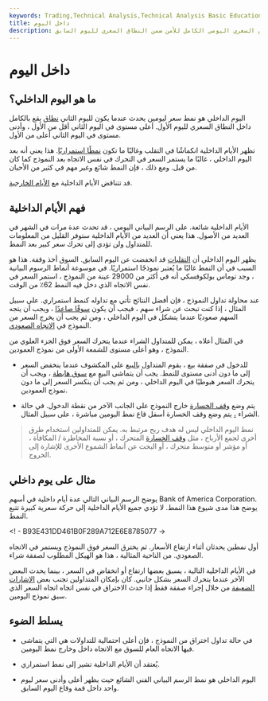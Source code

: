 ```yaml
---
keywords: Trading,Technical Analysis,Technical Analysis Basic Education
title: داخل اليوم
description: اليوم الداخلي هو تشكيل الرسم البياني الذي يحدث عندما يقع النطاق السعري اليومي الكامل للأمن ضمن النطاق السعري لليوم السابق.
---
```


# داخل اليوم
## ما هو اليوم الداخلي؟

اليوم الداخلي هو نمط سعر ليومين يحدث عندما يكون لليوم الثاني [نطاق](/range) يقع بالكامل داخل النطاق السعري لليوم الأول. أعلى مستوى في اليوم الثاني أقل من الأول ، وأدنى مستوى في اليوم الثاني أعلى من الأول.

تظهر الأيام الداخلية انكماشًا في التقلب وغالبًا ما تكون [نمطًا استمراريًا](/continuationpattern). هذا يعني أنه بعد اليوم الداخلي ، غالبًا ما يستمر السعر في التحرك في نفس الاتجاه بعد النموذج كما كان من قبل. ومع ذلك ، فإن النمط شائع وغير مهم في كثير من الأحيان.

قد تتناقض الأيام الداخلية مع [الأيام الخارجية](/outside-days).

## فهم الأيام الداخلية

الأيام الداخلية شائعة. على الرسم البياني اليومي ، قد تحدث عدة مرات في الشهر في العديد من الأصول. هذا يعني أن العديد من الأيام الداخلية ستوفر القليل من المعلومات للمتداول ولن تؤدي إلى تحرك سعر كبير بعد النمط.

يظهر اليوم الداخلي أن [التقلبات](/volatility) قد انخفضت عن اليوم السابق. السوق أخذ وقفة. هذا هو السبب في أن النمط غالبًا ما يُعتبر نموذجًا استمراريًا. في موسوعة أنماط الرسوم البيانية ، وجد توماس بولكوفسكي أنه في أكثر من 29000 عينة من النموذج ، استمر السعر في نفس الاتجاه الذي دخل فيه النمط 62٪ من الوقت.

عند محاولة تداول النموذج ، فإن أفضل النتائج تأتي مع تداوله كنمط استمراري. على سبيل المثال ، إذا كنت تبحث عن شراء سهم ، فيجب أن يكون [سوقًا صاعدًا](/bullmarket) ، ويجب أن يتجه السهم صعوديًا عندما يتشكل في اليوم الداخلي ، ومن ثم يجب أن يخرج السعر من النموذج في [الاتجاه الصعودي](/upside).

في المثال أعلاه ، يمكن للمتداول الشراء عندما يتحرك السعر فوق الجزء العلوي من النموذج ، وهو أعلى مستوى للشمعة الأولى من نموذج العمودين.

- للدخول في صفقة بيع ، يقوم المتداول [بالبيع](/short) على المكشوف عندما ينخفض السعر إلى ما دون أدنى مستوى للنمط. يجب أن يتماشى البيع مع [سوق هابطة](/bearmarket) ، ويجب أن يتحرك السعر هبوطيًا في اليوم الداخلي ، ومن ثم يجب أن ينكسر السعر إلى ما دون نموذج العمودين.

- يتم وضع [وقف الخسارة](/stop-lossorder) خارج النموذج على الجانب الآخر من نقطة الدخول. في حالة الشراء [،](/long) يتم وضع وقف الخسارة أسفل قاع نمط اليومين مباشرة ، على سبيل المثال.

> نمط اليوم الداخلي ليس له هدف ربح مرتبط به. يمكن للمتداولين استخدام طرق أخرى لجمع الأرباح ، مثل [وقف الخسارة](/trailingstop) المتحرك ، أو نسبة المخاطرة / المكافأة ، أو مؤشر أو متوسط متحرك ، أو البحث عن أنماط الشموع الأخرى للإشارة إلى الخروج.

>

## مثال على يوم داخلي

يوضح الرسم البياني التالي عدة أيام داخلية في أسهم Bank of America Corporation. يوضح هذا مدى شيوع هذا النمط. لا تؤدي جميع الأيام الداخلية إلى حركة سعرية كبيرة تتبع النمط.

<! - B93E431DD461B0F289A712E6E8785077 ->

أول نمطين يحدثان أثناء ارتفاع الأسعار. ثم يخترق السعر فوق النموذج ويستمر في الاتجاه الصعودي. من الناحية المثالية ، هذا هو الهيكل المطلوب لصفقة شراء.

في الأيام الداخلية التالية ، يسبق بعضها ارتفاع أو انخفاض في السعر ، بينما يحدث البعض الآخر عندما يتحرك السعر بشكل جانبي. كان بإمكان المتداولين تجنب بعض [الإشارات الضعيفة](/trade-signal) من خلال إجراء صفقة فقط إذا حدث الاختراق في نفس اتجاه اتجاه السعر الذي سبق نموذج اليومين.

## يسلط الضوء

- في حالة تداول اختراق من النموذج ، فإن أعلى احتمالية للتداولات هي التي يتماشى فيها الاتجاه العام للسوق مع الاتجاه داخل وخارج نمط اليومين.

- يُعتقد أن الأيام الداخلية تشير إلى نمط استمراري.

- اليوم الداخلي هو نمط الرسم البياني الفني الشائع حيث يظهر أعلى وأدنى سعر ليوم واحد داخل قمة وقاع اليوم السابق.

